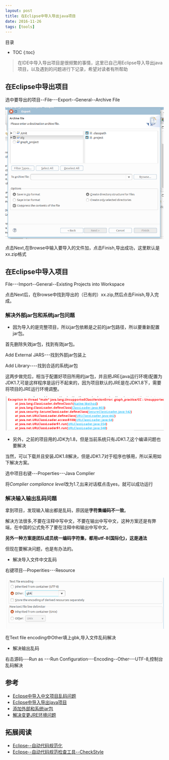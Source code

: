 ```yaml
---
layout: post
title: 在Eclipse中导入导出java项目
date: 2016-11-26
tags: [tools]
---
```


目录

* TOC 
{:toc}


>在IDE中导入导出项目是很频繁的事情，这里已自己用Eclipse导入导出java项目，以及遇到的问题进行下记录，希望对读者有所帮助

## 在Eclipse中导出项目

选中要导出的项目--File---Export--General--Archive File

![Eclipse导出项目示意图.png](/images/posts/Eclipse/Eclipse中导出项目.png)

点击Next,在Browse中输入要导入的文件加，点击Finish,导出成功，这里默认是xx.zip格式

## 在Eclipse中导入项目

File---Import--General--Existing Projects into Workspace

点击Next后，在Browse中找到导出的（已有的）xx.zip,然后点击Finish,导入完成。

### 解决外部jar包和系统jar包问题

+ 因为导入的是完整项目，所以jar包依赖是之前的jar包路径，所以要重新配置jar包。

首先删除失效jar包，找到有效jar包。

Add External JARS---找到外部jar包装上

Add Library----找到合适的系统jar包

这两步做完后，相当于配置好项目所用的jar包，并且把JRE(java运行环境)配置为JDK1.7,可是这样程序是运行不起来的，因为项目默认的JRE是在JDK1.8下，需要将项目的JRE运行环境调整。

![JRE运行环境错误.png](/images/posts/Eclipse/运行环境错误.png)

+ 另外，之前的项目用的JDK为1.8，但是当前系统只有JDK1.7,这个编译问题也要解决

当然，可以下载并且安装JDK1.8解决，但是JDK1.7对于程序也够用，所以采用如下解决方案。

选中项目右键---Properties---Java Complier

将*Complier compliance level*改为1.7,出来对话框点击yes，就可以成功运行

### 解决输入输出乱码问题

拿到项目，发现输入输出都是乱码，原因是**字符集编码不一致**。

解决方法很多,不要在注释中写中文，不要在输出中写中文，这种方案还是有弊端，在中国的公式免不了要在注释中和输出中写中文。

**另外一种方案是团队成员统一编码字符集，都用utf-8(国际化)，这是通法**

但现在要解决问题，也是有办法的。

+ 解决导入文件中文乱码

右键项目--Properities---Resource

![解决导入文件乱码.png](/images/posts/Eclipse/解决导入文件乱码.png)

在Text file encoding中Other填上gbk,导入文件乱码解决

+ 解决输出乱码

右击源码---Run as ---Run Configuration---Encoding--Other---UTF-8,控制台乱码解决

## 参考

+ [Eclipse中导入中文项目乱码问题](http://bbs.csdn.net/topics/390831766?page=1)
+ [Eclipse中导入导出java项目](http://agile.csc.ncsu.edu/SEMaterials/tutorials/import_export/)
+ [添加外部和系统jar包](http://blog.csdn.net/jmyue/article/details/14120387)
+ [解决变更JRE环境问题](http://stackoverflow.com/questions/11350733/how-do-i-convert-my-eclipse-project-to-an-earlier-java-version)

## 拓展阅读
+ [Eclipse--自动代码规范化](http://blog.csdn.net/jmyue/article/details/11060003)
+ [Eclipse--自动代码规范检查工具--CheckStyle](http://blog.csdn.net/jmyue/article/details/11110857)













